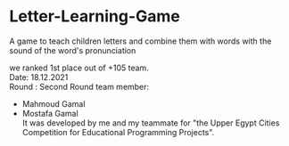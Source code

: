 # Letter-Learning-Game
A game to teach children letters and combine them with words with the sound of the word's pronunciation
                                                     
we ranked 1st place out of +105 team.                                                           
  Date: 18.12.2021                      
  Round : Second Round
 team member: 
- Mahmoud Gamal                                                            
 - Mostafa Gamal                                                      
  It was developed by me and my teammate for "the Upper Egypt Cities Competition for Educational Programming Projects".
